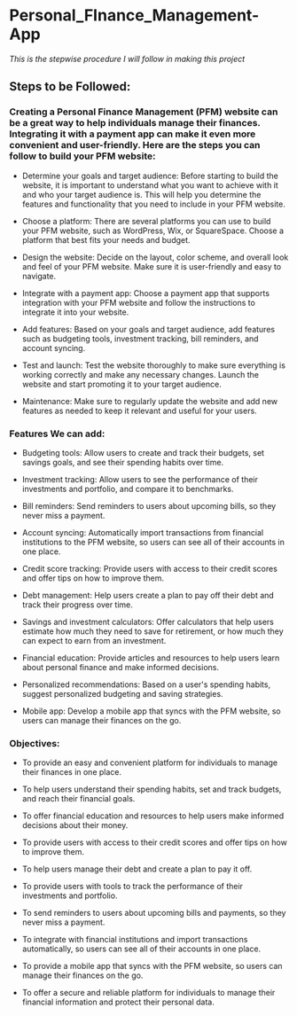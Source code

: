 # Personal_FInance_Management-App

*This is the stepwise procedure I will follow in making this project*

## Steps to be Followed:
 
### Creating a Personal Finance Management (PFM) website can be a great way to help individuals manage their finances. Integrating it with a payment app can make it even more convenient and user-friendly. Here are the steps you can follow to build your PFM website:

- Determine your goals and target audience: Before starting to build the website, it is important to understand what you want to achieve with it and who your target audience is. This will help you determine the features and functionality that you need to include in your PFM website.

- Choose a platform: There are several platforms you can use to build your PFM website, such as WordPress, Wix, or SquareSpace. Choose a platform that best fits your needs and budget.

- Design the website: Decide on the layout, color scheme, and overall look and feel of your PFM website. Make sure it is user-friendly and easy to navigate.

- Integrate with a payment app: Choose a payment app that supports integration with your PFM website and follow the instructions to integrate it into your website.

- Add features: Based on your goals and target audience, add features such as budgeting tools, investment tracking, bill reminders, and account syncing.

- Test and launch: Test the website thoroughly to make sure everything is working correctly and make any necessary changes. Launch the website and start promoting it to your target audience.

- Maintenance: Make sure to regularly update the website and add new features as needed to keep it relevant and useful for your users.

### Features We can add:

- Budgeting tools: Allow users to create and track their budgets, set savings goals, and see their spending habits over time.

- Investment tracking: Allow users to see the performance of their investments and portfolio, and compare it to benchmarks.

- Bill reminders: Send reminders to users about upcoming bills, so they never miss a payment.

- Account syncing: Automatically import transactions from financial institutions to the PFM website, so users can see all of their accounts in one place.

- Credit score tracking: Provide users with access to their credit scores and offer tips on how to improve them.

- Debt management: Help users create a plan to pay off their debt and track their progress over time.

- Savings and investment calculators: Offer calculators that help users estimate how much they need to save for retirement, or how much they can expect to earn from an investment.

- Financial education: Provide articles and resources to help users learn about personal finance and make informed decisions.

- Personalized recommendations: Based on a user's spending habits, suggest personalized budgeting and saving strategies.

- Mobile app: Develop a mobile app that syncs with the PFM website, so users can manage their finances on the go.


### Objectives:

- To provide an easy and convenient platform for individuals to manage their finances in one place.

- To help users understand their spending habits, set and track budgets, and reach their financial goals.

- To offer financial education and resources to help users make informed decisions about their money.

- To provide users with access to their credit scores and offer tips on how to improve them.

- To help users manage their debt and create a plan to pay it off.

- To provide users with tools to track the performance of their investments and portfolio.

- To send reminders to users about upcoming bills and payments, so they never miss a payment.

- To integrate with financial institutions and import transactions automatically, so users can see all of their accounts in one place.

- To provide a mobile app that syncs with the PFM website, so users can manage their finances on the go.

- To offer a secure and reliable platform for individuals to manage their financial information and protect their personal data.

